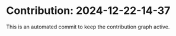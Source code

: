# Contribution: 2024-12-22-14-37
This is an automated commit to keep the contribution graph active.

